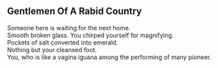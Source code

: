Gentlemen Of A Rabid Country
----------------------------
Someone here is waiting for the next home.  
Smooth broken glass. You chirped yourself for magnifying.  
Pockets of salt converted into emerald.  
Nothing but your cleansed foot.  
You, who is like a vagina iguana among the performing of many pioneer.  
